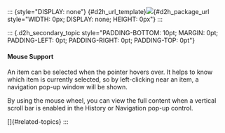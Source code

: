::: {style="DISPLAY: none"}
[](ms-xhelp:///?Id=d2h_url_template){#d2h_url_template}![](!package_url!){#d2h_package_url style="WIDTH: 0px; DISPLAY: none; HEIGHT: 0px"}
:::

::: {.d2h_secondary_topic style="PADDING-BOTTOM: 10pt; MARGIN: 0pt; PADDING-LEFT: 0pt; PADDING-RIGHT: 0pt; PADDING-TOP: 0pt"}
#### Mouse Support

An item can be selected when the pointer hovers over. It helps to know which item is currently selected, so by left-clicking near an item, a navigation pop-up window will be shown.

By using the mouse wheel, you can view the full content when a vertical scroll bar is enabled in the History or Navigation pop-up control.

[]{#related-topics}
:::
